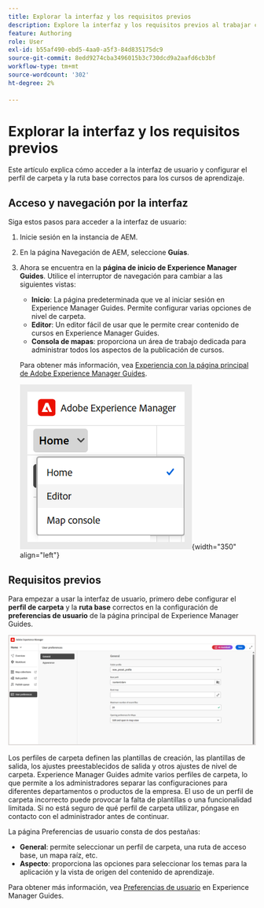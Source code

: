 ```yaml
---
title: Explorar la interfaz y los requisitos previos
description: Explore la interfaz y los requisitos previos al trabajar con la formación y el aprendizaje de productos en Adobe Experience Manager Guides.
feature: Authoring
role: User
exl-id: b55af490-ebd5-4aa0-a5f3-84d835175dc9
source-git-commit: 8edd9274cba3496015b3c730dcd9a2aafd6cb3bf
workflow-type: tm+mt
source-wordcount: '302'
ht-degree: 2%

---
```


# Explorar la interfaz y los requisitos previos

Este artículo explica cómo acceder a la interfaz de usuario y configurar el perfil de carpeta y la ruta base correctos para los cursos de aprendizaje.

## Acceso y navegación por la interfaz

Siga estos pasos para acceder a la interfaz de usuario:

1. Inicie sesión en la instancia de AEM. 
2. En la página Navegación de AEM, seleccione **Guías**.
3. Ahora se encuentra en la **página de inicio de Experience Manager Guides**. Utilice el interruptor de navegación para cambiar a las siguientes vistas:

   - **Inicio**: La página predeterminada que ve al iniciar sesión en Experience Manager Guides. Permite configurar varias opciones de nivel de carpeta.
   - **Editor**: Un editor fácil de usar que le permite crear contenido de cursos en Experience Manager Guides.
   - **Consola de mapas**: proporciona un área de trabajo dedicada para administrar todos los aspectos de la publicación de cursos.

   Para obtener más información, vea [Experiencia con la página principal de Adobe Experience Manager Guides](../user-guide/intro-home-page.md).

   ![](assets/aem-navigation-switcher.png){width="350" align="left"}

## Requisitos previos

Para empezar a usar la interfaz de usuario, primero debe configurar el **perfil de carpeta** y la **ruta base** correctos en la configuración de **preferencias de usuario** de la página principal de Experience Manager Guides.

![](assets/setup-folder-profile.png)

Los perfiles de carpeta definen las plantillas de creación, las plantillas de salida, los ajustes preestablecidos de salida y otros ajustes de nivel de carpeta. Experience Manager Guides admite varios perfiles de carpeta, lo que permite a los administradores separar las configuraciones para diferentes departamentos o productos de la empresa. El uso de un perfil de carpeta incorrecto puede provocar la falta de plantillas o una funcionalidad limitada. Si no está seguro de qué perfil de carpeta utilizar, póngase en contacto con el administrador antes de continuar.

La página Preferencias de usuario consta de dos pestañas:

- **General**: permite seleccionar un perfil de carpeta, una ruta de acceso base, un mapa raíz, etc.
- **Aspecto**: proporciona las opciones para seleccionar los temas para la aplicación y la vista de origen del contenido de aprendizaje.

Para obtener más información, vea [Preferencias de usuario](../user-guide/intro-home-page.md#user-preferences) en Experience Manager Guides.
